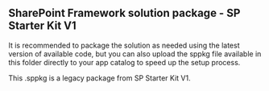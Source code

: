 ## SharePoint Framework solution package - SP Starter Kit V1

It is recommended to package the solution as needed using the latest version of available code, but you can also upload the sppkg file available in this folder directly to your app catalog to speed up the setup process.

This .sppkg is a legacy package from SP Starter Kit V1.
